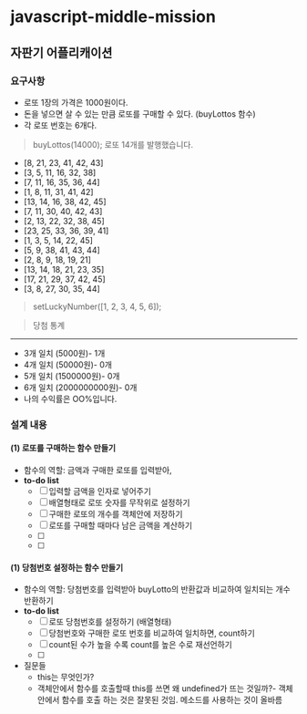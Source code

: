 # javascript-middle-mission

## 자판기 어플리캐이션

### 요구사항

- 로또 1장의 가격은 1000원이다.
- 돈을 넣으면 살 수 있는 만큼 로또를 구매할 수 있다. (buyLottos 함수)
- 각 로또 번호는 6개다.

> buyLottos(14000);
> 로또 14개를 발행했습니다.
- [8, 21, 23, 41, 42, 43]
- [3, 5, 11, 16, 32, 38]
- [7, 11, 16, 35, 36, 44]
- [1, 8, 11, 31, 41, 42]
- [13, 14, 16, 38, 42, 45]
- [7, 11, 30, 40, 42, 43]
- [2, 13, 22, 32, 38, 45]
- [23, 25, 33, 36, 39, 41]
- [1, 3, 5, 14, 22, 45]
- [5, 9, 38, 41, 43, 44]
- [2, 8, 9, 18, 19, 21]
- [13, 14, 18, 21, 23, 35]
- [17, 21, 29, 37, 42, 45]
- [3, 8, 27, 30, 35, 44]

> setLuckyNumber([1, 2, 3, 4, 5, 6]);

> 당첨 통계
---------
- 3개 일치 (5000원)- 1개
- 4개 일치 (50000원)- 0개
- 5개 일치 (1500000원)- 0개
- 6개 일치 (2000000000원)- 0개
- 나의 수익률은 OO%입니다.


### 설계 내용

#### (1) 로또를 구매하는 함수 만들기

- 함수의 역할: 금액과 구매한 로또를 입력받아, 
- **to-do list**
  - [ ]  입력할 금액을 인자로 넣어주기
  - [ ]  배열형태로 로또 숫자를 무작위로 설정하기
  - [ ]  구매한 로또의 개수를 객체안에 저장하기
  - [ ]  로또를 구매할 때마다 남은 금액을 계산하기
  - [ ]  
  - [ ]  


#### (1) 당첨번호 설정하는 함수 만들기

- 함수의 역할: 당첨번호를 입력받아 buyLotto의 반환값과 비교하여 일치되는 개수 반환하기
- **to-do list**
  - [ ]  로또 당첨번호를 설정하기 (배열형태)
  - [ ]  당첨번호와 구매한 로또 번호를 비교하여 일치하면, count하기 
  - [ ]  count된 수가 높을 수록 count를 높은 수로 재선언하기
  - [ ]  


- 질문들
  - this는 무엇인가?
  - 객체안에서 함수를 호출할때 this를 쓰면 왜 undefined가 뜨는 것일까?- 객체안에서 함수를 호출 하는 것은 잘못된 것임. 메소드를 사용하는 것이 올바름